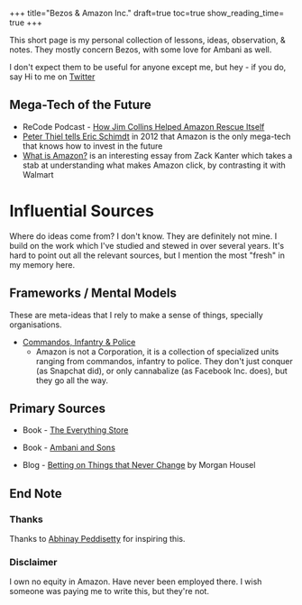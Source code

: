 +++
title="Bezos & Amazon Inc."
draft=true
toc=true
show_reading_time= true
+++

This short page is my personal collection of lessons, ideas, observation, & notes. They mostly concern Bezos, with some love for Ambani as well.

I don't expect them to be useful for anyone except me, but hey - if you do, say Hi to me on [Twitter](https://twitter.com/@NirantK)

## Mega-Tech of the Future

- ReCode Podcast - [How Jim Collins Helped Amazon Rescue Itself](https://player.fm/series/recode-decode-with-kara-swisher/how-good-to-great-author-jim-collins-helped-amazon-rescue-itself)
- [Peter Thiel tells Eric Schimdt](https://www.youtube.com/watch?v=snMWgvMgWr4&feature=youtu.be) in 2012 that Amazon is the only mega-tech that knows how to invest in the future 
- [What is Amazon?](https://zackkanter.com/2019/03/13/what-is-amazon/) is an interesting essay from Zack Kanter which takes a stab at understanding what makes Amazon click, by contrasting it with Walmart

# Influential Sources

Where do ideas come from? I don't know. They are definitely not mine. I build on the work which I've studied and stewed in over several years. It's hard to point out all the relevant sources, but I mention the most "fresh" in my memory here. 

## Frameworks / Mental Models

These are meta-ideas that I rely to make a sense of things, specially organisations. 

- [Commandos, Infantry & Police](https://blog.codinghorror.com/commandos-infantry-and-police/)
  - Amazon is not a Corporation, it is a collection of specialized units ranging from commandos, infantry to police. They don't just conquer (as Snapchat did), or only cannabalize (as Facebook Inc. does), but they go all the way. 

## Primary Sources
- Book - [The Everything Store](https://www.amazon.in/dp/B00DJ3ITKS/ref=dp-kindle-redirect?_encoding=UTF8&btkr=1)

- Book - [Ambani and Sons]()

- Blog - [Betting on Things that Never Change](https://www.collaborativefund.com/blog/betting-on-things-that-never-change/) by Morgan Housel

## End Note

### Thanks
Thanks to [Abhinay Peddisetty](https://twitter.com/abh1nay) for inspiring this.


### Disclaimer
I own no equity in Amazon. Have never been employed there. I wish someone was paying me to write this, but they're not. 